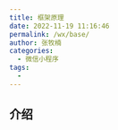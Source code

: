 ```yaml
---
title: 框架原理
date: 2022-11-19 11:16:46
permalink: /wx/base/
author: 张牧楠
categories: 
  - 微信小程序
tags: 
  - 
---
```


## 介绍
